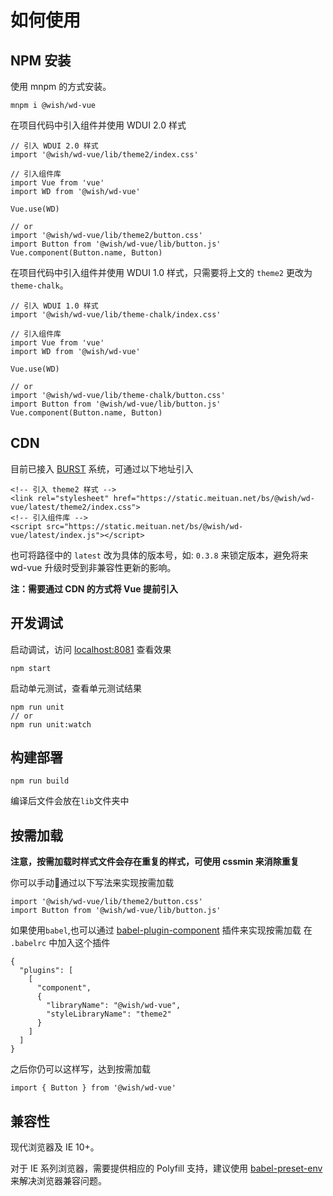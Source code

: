 # 如何使用
## NPM 安装
使用 mnpm 的方式安装。
```
mnpm i @wish/wd-vue
```

在项目代码中引入组件并使用 WDUI 2.0 样式
```
// 引入 WDUI 2.0 样式
import '@wish/wd-vue/lib/theme2/index.css'

// 引入组件库
import Vue from 'vue'
import WD from '@wish/wd-vue'

Vue.use(WD)

// or
import '@wish/wd-vue/lib/theme2/button.css'
import Button from '@wish/wd-vue/lib/button.js'
Vue.component(Button.name, Button)
```


在项目代码中引入组件并使用 WDUI 1.0 样式，只需要将上文的 `theme2` 更改为 `theme-chalk`。
```
// 引入 WDUI 1.0 样式
import '@wish/wd-vue/lib/theme-chalk/index.css'

// 引入组件库
import Vue from 'vue'
import WD from '@wish/wd-vue'

Vue.use(WD)

// or
import '@wish/wd-vue/lib/theme-chalk/button.css'
import Button from '@wish/wd-vue/lib/button.js'
Vue.component(Button.name, Button)
```
## CDN
目前已接入 [BURST](https://static.sankuai.com/public) 系统，可通过以下地址引入
```
<!-- 引入 theme2 样式 -->
<link rel="stylesheet" href="https://static.meituan.net/bs/@wish/wd-vue/latest/theme2/index.css">
<!-- 引入组件库 -->
<script src="https://static.meituan.net/bs/@wish/wd-vue/latest/index.js"></script>
```
也可将路径中的 `latest` 改为具体的版本号，如: `0.3.8` 来锁定版本，避免将来 wd-vue  升级时受到非兼容性更新的影响。

**注：需要通过 CDN 的方式将 Vue 提前引入**

## 开发调试
启动调试，访问 [localhost:8081](http://localhost:8081) 查看效果
```
npm start
```
启动单元测试，查看单元测试结果
```
npm run unit
// or
npm run unit:watch
```
## 构建部署
```
npm run build
```
编译后文件会放在`lib`文件夹中

## 按需加载
**注意，按需加载时样式文件会存在重复的样式，可使用 cssmin 来消除重复**

你可以手动通过以下写法来实现按需加载
```
import '@wish/wd-vue/lib/theme2/button.css'
import Button from '@wish/wd-vue/lib/button.js'
```
如果使用`babel`,也可以通过 [babel-plugin-component](https://github.com/ElementUI/babel-plugin-component) 插件来实现按需加载
在 `.babelrc` 中加入这个插件
```
{
  "plugins": [
    [
      "component",
      {
        "libraryName": "@wish/wd-vue",
        "styleLibraryName": "theme2"
      }
    ]
  ]
}
```
之后你仍可以这样写，达到按需加载
```
import { Button } from '@wish/wd-vue'
```

## 兼容性
现代浏览器及 IE 10+。

对于 IE 系列浏览器，需要提供相应的 Polyfill 支持，建议使用 [babel-preset-env](https://babeljs.io/docs/en/babel-polyfill) 来解决浏览器兼容问题。
